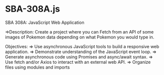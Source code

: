 # SBA-308A.js
SBA 308A: JavaScript Web Application

=>Description: Create a project where you can Fetch from an API of some images of Pokemon data  depending on what Pokemon you would type in.

Objectives:
=> Use asynchronous JavaScript tools to build a responsive web application.
=> Demonstrate understanding of the JavaScript event loop.
=> Generate asynchronous code using Promises and async/await syntax.
=> Use fetch and/or Axios to interact with an external web API.
=> Organize files using modules and imports
